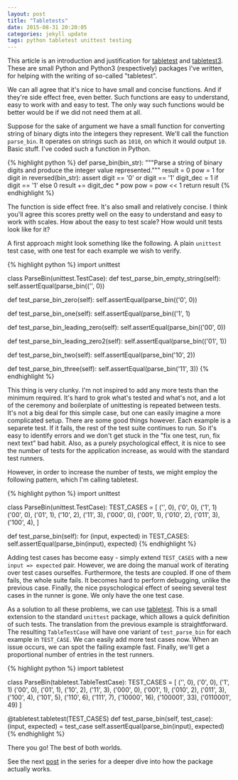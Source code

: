 ```yaml
---
layout: post
title: "Tabletests"
date: 2015-08-31 20:20:05
categories: jekyll update
tags: python tabletest unittest testing
---
```

This article is an introduction and justification for [tabletest][tabletest] and [tabletest3][tabletest3]. These are small Python and Python3 (respectively) packages I've written, for helping with the writing of so-called "tabletest".

We can all agree that it's nice to have small and concise functions. And if they're side effect free, even better. Such functions are easy to understand, easy to work with and easy to test. The only way such functions would be better would be if we did not need them at all.

Suppose for the sake of argument we have a small function for converting string of binary digts into the integers they represent. We'll call the function `parse_bin`. It operates on strings such as `1010`, on which it would output `10`. Basic stuff. I've coded such a function in Python.

{% highlight python %}
def parse_bin(bin_str):
  """Parse a string of binary digits and produce the integer value represented."""
  result = 0
  pow = 1
  for digit in reversed(bin_str):
    assert digit == '0' or digit == '1'
    digit_dec = 1 if digit == '1' else 0
    result += digit_dec * pow
    pow = pow << 1
  return result
{% endhighlight %}

The function is side effect free. It's also small and relatively concise. I think you'll agree this scores pretty well on the easy to understand and easy to work with scales. How about the easy to test scale? How would unit tests look like for it?

A first approach might look something like the following. A plain `unittest` test case, with one test for each example we wish to verify.

{% highlight python %}
import unittest

class ParseBin(unittest.TestCase):
  def test_parse_bin_empty_string(self):
    self.assertEqual(parse_bin(('', 0))

  def test_parse_bin_zero(self):
    self.assertEqual(parse_bin(('0', 0))

  def test_parse_bin_one(self):
    self.assertEqual(parse_bin(('1', 1)

  def test_parse_bin_leading_zero(self):
    self.assertEqual(parse_bin(('00', 0))

  def test_parse_bin_leading_zero2(self):
    self.assertEqual(parse_bin(('01', 1))

  def test_parse_bin_two(self):
    self.assertEqual(parse_bin('10', 2))

  def test_parse_bin_three(self):
    self.assertEqual(parse_bin('11', 3))
{% endhighlight %}

This thing is very clunky. I'm not inspired to add any more tests than the minimum required. It's hard to grok what's tested and what's not, and a lot of the ceremony and boilerplate of unittesting is repeated between tests. It's not a big deal for this simple case, but one can easily imagine a more complicated setup. There are some good things however. Each example is a separete test. If it fails, the rest of the test suite continues to run. So it's easy to identify errors and we don't get stuck in the "fix one test, run, fix next text" bad habit. Also, as a purely psychological effect, it is nice to see the number of tests for the application increase, as would with the standard test runners.

However, in order to increase the number of tests, we might employ the following pattern, which I'm calling tabletest.

{% highlight python %}
import unittest

class ParseBin(unittest.TestCase):
  TEST_CASES = [
    ('', 0),
    ('0', 0),
    ('1', 1)
    ('00', 0),
    ('01', 1),
    ('10', 2),
    ('11', 3),
    ('000', 0),
    ('001', 1),
    ('010', 2),
    ('011', 3),
    ('100', 4),
    ]

  def test_parse_bin(self):
    for (input, expected) in TEST_CASES:
      self.assertEqual(parse_bin(input), expected)
{% endhighlight %}

Adding test cases has become easy - simply extend `TEST_CASES` with a new `input => expected` pair. However, we are doing the manual work of iterating over test cases ourselfes. Furthermore, the tests are coupled. If one of them fails, the whole suite fails. It becomes hard to perform debugging, unlike the previous case. Finally, the nice psyschological effect of seeing several test cases in the runner is gone. We only have the one test case.

As a solution to all these problems, we can use [tabletest][tabletest]. This is a small extension to the standard `unittest` package, which allows a quick definition of such tests. The translation from the previous example is straightforward. The resulting `TableTestCase` will have one variant of `test_parse_bin` for each example in `TEST_CASE`. We can easily add more test cases now. When an issue occurs, we can spot the failing example fast. Finally, we'll get a proportional number of entries in the test runners.

{% highlight python %}
import tabletest

class ParseBin(tabletest.TableTestCase):
  TEST_CASES = [
    ('', 0),
    ('0', 0),
    ('1', 1)
    ('00', 0),
    ('01', 1),
    ('10', 2),
    ('11', 3),
    ('000', 0),
    ('001', 1),
    ('010', 2),
    ('011', 3),
    ('100', 4),
    ('101', 5),
    ('110', 6),
    ('111', 7),
    ('10000', 16),
    ('100001', 33),
    ('0110001', 49)
    ]

  @tabletest.tabletest(TEST_CASES)
  def test_parse_bin(self, test_case):
    (input, expected) = test_case
    self.assertEqual(parse_bin(input), expected)
{% endhighlight %}

There you go! The best of both worlds.

See the next [post][tabletests] in the series for a deeper dive into how the package actually works.

[tabletest]: https://github.com/horia141/tabletest
[tabletest3]: https://github.com/horia141/tabletest3
[tabletests]: /jekyll/update/2015/09/08/how-tabletest-works